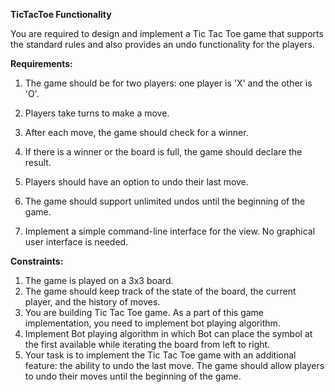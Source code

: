 
**TicTacToe Functionality**

You are required to design and implement a Tic Tac Toe game that supports the standard rules and also provides an undo functionality for the players.

**Requirements:**

1. The game should be for two players: one player is 'X' and the other is 'O'.
   
2. Players take turns to make a move.
   
3. After each move, the game should check for a winner.
   
4. If there is a winner or the board is full, the game should declare the result.
   
5. Players should have an option to undo their last move.
   
6. The game should support unlimited undos until the beginning of the game.
   
7. Implement a simple command-line interface for the view. No graphical user interface is needed.

**Constraints:**

1. The game is played on a 3x3 board.
2. The game should keep track of the state of the board, the current player, and the history of moves.
3. You are building Tic Tac Toe game. As a part of this game implementation, you need to implement bot playing algorithm.
4. Implement Bot playing algorithm in which Bot can place the symbol at the first available while iterating the board from left to right.
5. Your task is to implement the Tic Tac Toe game with an additional feature: the ability to undo the last move. The game should allow players to undo their moves until the beginning of the game.
